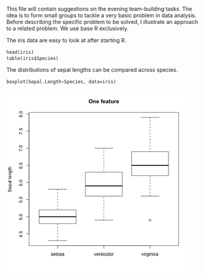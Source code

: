 This file will contain suggestions on the evening team-building tasks.  The idea is to form
small groups to tackle a very basic problem in data analysis.  Before describing the specific
problem to be solved, I illustrate an approach to a related problem.  We use base R exclusively.

The iris data are easy to look at after starting R.

```
head(iris)
table(iris$Species)
```

The distributions of sepal lengths can be compared across species.

```
boxplot(Sepal.Length~Species, data=iris)
```
![boxplot](sepal.png)
